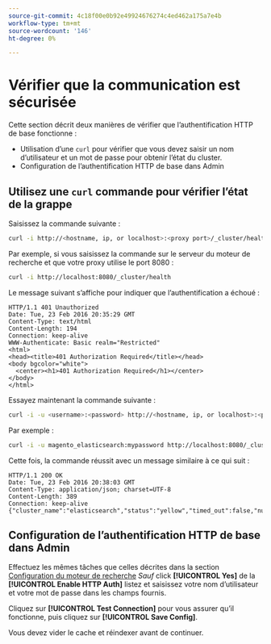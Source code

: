 ```yaml
---
source-git-commit: 4c18f00e0b92e49924676274c4ed462a175a7e4b
workflow-type: tm+mt
source-wordcount: '146'
ht-degree: 0%

---
```

# Vérifier que la communication est sécurisée

Cette section décrit deux manières de vérifier que l’authentification HTTP de base fonctionne :

* Utilisation d’une `curl` pour vérifier que vous devez saisir un nom d’utilisateur et un mot de passe pour obtenir l’état du cluster.
* Configuration de l’authentification HTTP de base dans Admin

## Utilisez une `curl` commande pour vérifier l’état de la grappe

Saisissez la commande suivante :

```bash
curl -i http://<hostname, ip, or localhost>:<proxy port>/_cluster/health
```

Par exemple, si vous saisissez la commande sur le serveur du moteur de recherche et que votre proxy utilise le port 8080 :

```bash
curl -i http://localhost:8080/_cluster/health
```

Le message suivant s’affiche pour indiquer que l’authentification a échoué :

```terminal
HTTP/1.1 401 Unauthorized
Date: Tue, 23 Feb 2016 20:35:29 GMT
Content-Type: text/html
Content-Length: 194
Connection: keep-alive
WWW-Authenticate: Basic realm="Restricted"
<html>
<head><title>401 Authorization Required</title></head>
<body bgcolor="white">
  <center><h1>401 Authorization Required</h1></center>
</body>
</html>
```

Essayez maintenant la commande suivante :

```bash
curl -i -u <username>:<password> http://<hostname, ip, or localhost>:<proxy port>/_cluster/health
```

Par exemple :

```bash
curl -i -u magento_elasticsearch:mypassword http://localhost:8080/_cluster/health
```

Cette fois, la commande réussit avec un message similaire à ce qui suit :

```terminal
HTTP/1.1 200 OK
Date: Tue, 23 Feb 2016 20:38:03 GMT
Content-Type: application/json; charset=UTF-8
Content-Length: 389
Connection: keep-alive
{"cluster_name":"elasticsearch","status":"yellow","timed_out":false,"number_of_nodes":1,"number_of_data_nodes":1,"active_primary_shards":5,"active_shards":5,"relocating_shards":0,"initializing_shards":0,"unassigned_shards":5,"delayed_unassigned_shards":0,"number_of_pending_tasks":0,"number_of_in_flight_fetch":0,"task_max_waiting_in_queue_millis":0,"active_shards_percent_as_number":50.0}
```

## Configuration de l’authentification HTTP de base dans Admin

Effectuez les mêmes tâches que celles décrites dans la section [Configuration du moteur de recherche](../configuration/search/configure-search-engine.md) *Sauf* click **[!UICONTROL Yes]** de la **[!UICONTROL Enable HTTP Auth]** listez et saisissez votre nom d’utilisateur et votre mot de passe dans les champs fournis.

Cliquez sur **[!UICONTROL Test Connection]** pour vous assurer qu’il fonctionne, puis cliquez sur **[!UICONTROL Save Config]**.

Vous devez vider le cache et réindexer avant de continuer.
